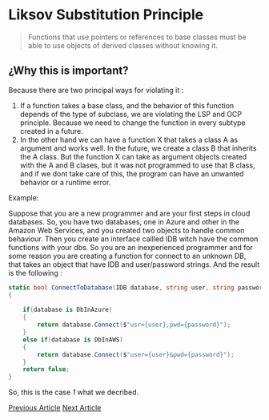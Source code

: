 # Liksov Substitution Principle

> Functions that use pointers or references to base classes must be able to use objects of derived classes without knowing it. 

## ¿Why this is important? 

Because there are two principal ways for violating it : 
1. If a function takes a base class, and the behavior of this function depends of the type of subclass, we are violating the LSP and OCP principle. Because we need to change the function in every subtype created in a future. 
2. In the other hand we can have a function X that takes a class A as argument and works well. In the future, we create a class B that inherits the A class. But the function X can take as argument objects created with the A and B clases, but it was not programmed to use that B class, and if we dont take care of this, the program can have an unwanted behavior or a runtime error.

Example:

Suppose that you are a new programmer and are your first steps in cloud databases. 
So, you have two databases, one in Azure and other in the Amazon Web Services, and you created two objects to handle common behaviour. Then you create an interface callled IDB witch have the common functions with your dbs. So you are an inexperienced programmer and for some reason you are creating a function for connect to an unknown DB, that takes an object that have IDB and user/password strings. And the result is the following : 
```C#
static bool ConnectToDatabase(IDB database, string user, string password)
{
    
    if(database is DbInAzure)
    {
        return database.Connect($"usr={user},pwd={password}");
    }
    else if(database is DbInAWS)
    {
        return database.Connect($"user={user}&pwd={password}");
    }
    return false; 
}
```

So, this is the case *1* what we decribed. 

[Previous Article](https://github.com/fernandosoto138/Design-Patterns-Journal/blob/master/1.2%20SOLID%20OCP/Open%20Closed%20Principle.md)
[Next Article](https://github.com/fernandosoto138/Design-Patterns-Journal/blob/master/1.4%20Interface%20Segregation%20Principle/Interface%20Segregation%20Principle.md)